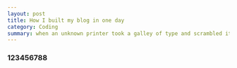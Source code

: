 ```yaml
---
layout: post
title: How I built my blog in one day
category: Coding
summary: when an unknown printer took a galley of type and scrambled it to make a type specimen book
---
```

### 123456788